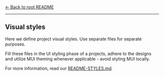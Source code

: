 [← Back to root README](../../README.md)

---

## Visual styles

Here we define project visual styles. Use separate files for separate purposes.

Fill these files in the UI styling phase of a projects, adhere to the designs and utilize MUI theming whenever applicable - avoid styling MUI locally.

For more information, read our [README-STYLES.md](../README-STYLES.md).
